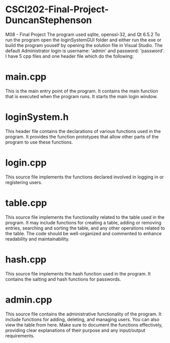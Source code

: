 # CSCI202-Final-Project-DuncanStephenson
 M08 - Final Project
The program used sqlite, openssl-32, and Qt 6.5.2
To run the program open the loginSystemGUI folder and either run the exe or build the program youself by opening the solution file in Visual Studio.
The default Administrator login is username: 'admin' and password: 'password'.
I have 5 cpp files and one  header file which do the following:

# main.cpp

This is the main entry point of the program. It contains the main function that is executed when the program runs. It starts the main login window.

# loginSystem.h

This header file contains the declarations of various functions used in the program. It provides the function prototypes that allow other parts of the program to use these functions. 

# login.cpp

This source file implements the functions declared involved in logging in or registering users.

# table.cpp

This source file implements the functionality related to the table used in the program. It may include functions for creating a table, adding or removing entries, searching and sorting the table, and any other operations related to the table. The code should be well-organized and commented to enhance readability and maintainability.

# hash.cpp

This source file implements the hash function used in the program. It contains the salting and hash functions for passwords.

# admin.cpp

This source file contains the administrative functionality of the program. It include functions for adding, deleting, and managing users. You can also view the table from here. Make sure to document the functions effectively, providing clear explanations of their purpose and any input/output requirements.
